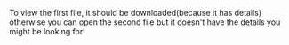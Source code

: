 To view the first file, it should be downloaded(because it has details) otherwise you can open the second file but it doesn't have the details you might be looking for!
